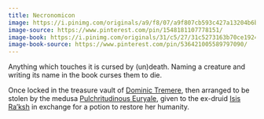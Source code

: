 ```yaml
---
title: Necronomicon
image: https://i.pinimg.com/originals/a9/f8/07/a9f807cb593c427a13204b6b61970c6c.jpg
image-source: https://www.pinterest.com/pin/1548181107778151/
image-book: https://i.pinimg.com/originals/31/c5/27/31c5273163b70ce1924c0fea86c7fda2.jpg
image-book-source: https://www.pinterest.com/pin/536421005589797090/
---
```


Anything which touches it is cursed by (un)death. Naming a creature
and writing its name in the book curses them to die.

Once locked in the treasure vault of
[Dominic Tremere](../dossiers/dominic-tremere), then arranged to be stolen by
the medusa [Pulchritudinous Euryale](../dossiers/pulchritudinous-euryale),
given to the ex-druid [Isis Ra’ksh](../dossiers/isis-raksh) in exchange for
a potion to restore her humanity.
